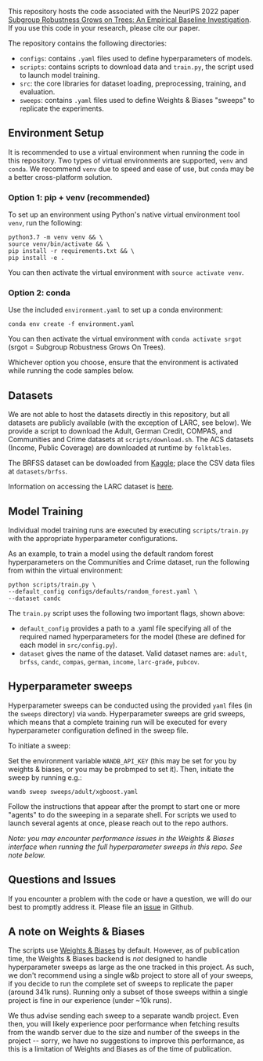 This repository hosts the code associated with the NeurIPS 2022 paper [Subgroup Robustness Grows on Trees: An Empirical Baseline Investigation](https://arxiv.org/abs/2211.12703). If you use this code in your research, please cite our paper.

The repository contains the following directories:

* `configs`: contains `.yaml` files used to define hyperparameters of models.
* `scripts`: contains scripts to download data and `train.py`, the script used to launch model training.
* `src`: the core libraries for dataset loading, preprocessing, training, and evaluation.
* `sweeps`: contains `.yaml` files used to define Weights & Biases "sweeps" to replicate the experiments.

## Environment Setup

It is recommended to use a virtual environment when running the code in this repository. Two types of virtual environments are supported, `venv` and `conda`. We recommend `venv` due to speed and ease of use, but `conda` may be a better cross-platform solution.

### Option 1: pip + venv (recommended)

To set up an environment using Python's native virtual environment tool `venv`, run the following:

``` 
python3.7 -m venv venv && \
source venv/bin/activate && \
pip install -r requirements.txt && \
pip install -e .
```

You can then activate the virtual environment with `source activate venv`.

### Option 2: conda

Use the included `environment.yaml` to set up a conda environment:

```
conda env create -f environment.yaml
```

You can then activate the virtual environment with `conda activate srgot` (srgot = Subgroup Robustness Grows On Trees).

Whichever option you choose, ensure that the environment is activated while running the code samples below.

## Datasets

We are not able to host the datasets directly in this repository, but all datasets are publicly available (with the exception of LARC, see below). We provide a script to download the Adult, German Credit, COMPAS, and Communities and Crime datasets at `scripts/download.sh`. The ACS datasets (Income, Public Coverage) are downloaded at runtime by `folktables`.

The BRFSS dataset can be dowloaded from [Kaggle](https://www.kaggle.com/datasets/cdc/behavioral-risk-factor-surveillance-system); place the CSV data files at `datasets/brfss`.

Information on accessing the LARC dataset is [here](https://enrollment.umich.edu/data/learning-analytics-data-architecture-larc).

## Model Training

Individual model training runs are executed by executing `scripts/train.py` with the appropriate hyperparameter configurations. 

As an example, to train a model using the default random forest hyperparameters on the Communities and Crime dataset, run the following from within the virtual environment:

``` 
python scripts/train.py \
--default_config configs/defaults/random_forest.yaml \
--dataset candc
```

The `train.py` script uses the following two important flags, shown above:
* `default_config` provides a path to a .yaml file specifying all of the required named hyperparameters for the model (these are defined for each model in `src/config.py`).
* `dataset` gives the name of the dataset. Valid dataset names are: `adult`, `brfss`, `candc`, `compas`, `german`, `income`, `larc-grade`, `pubcov`.

## Hyperparameter sweeps

Hyperparameter sweeps can be conducted using the provided `yaml` files (in the `sweeps` directory) via `wandb`. Hyperparameter sweeps are grid sweeps, which means that a complete training run will be executed for every hyperparameter configuration defined in the sweep file.

To initiate a sweep:

Set the environment variable `WANDB_API_KEY` (this may be set for you by weights & biases, or you may be probmped to set it). Then, initiate the sweep by running e.g.:

```wandb sweep sweeps/adult/xgboost.yaml```

Follow the instructions that appear after the prompt to start one or more "agents" to do the sweeping in a separate shell. For scripts we used to launch several agents at once, please reach out to the repo authors.

*Note: you may encounter performance issues in the Weights & Biases interface when running the full hyperparameter sweeps in this repo. See note below.*

## Questions and Issues

If you encounter a problem with the code or have a question, we will do our best to promptly address it. Please file an [issue](https://github.com/jpgard/subgroup-robustness-grows-on-trees/issues) in Github.


## A note on Weights & Biases

The scripts use [Weights & Biases](https://wandb.ai/) by default. However, as of publication time, the Weights & Biases backend is *not* designed to handle hyperparameter sweeps as large as the one tracked in this project. As such, we don't recommend using a single w&b project to store all of your sweeps, if you decide to run the complete set of sweeps to replicate the paper (around 341k runs). Running only a subset of those sweeps within a single project is fine in our experience (under ~10k runs). 

We thus advise sending each sweep to a separate wandb project. Even then, you will likely experience poor performance when fetching results from the wandb server due to the size and number of the sweeps in the project -- sorry, we have no suggestions to improve this performance, as this is a limitation of Weights and Biases as of the time of publication.